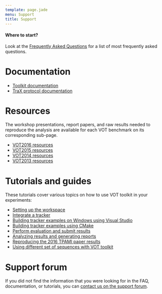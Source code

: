 ```yaml
---
template: page.jade
menu: Support
title: Support
---
```


<div class="alert alert-info" role="alert">
<div class="icon-left"><i class="glyphicon glyphicon-question-sign hugeicon"></i> </div>
<h4>Where to start?</h4>

Look at the [Frequently Asked Questions](faq.html) for a list of most frequently asked questions.
</div>

# Documentation

- [Toolkit documentation](http://box.vicos.si/vot/toolkit/docs/)
- [TraX protocol documentation](http://trax.readthedocs.io/)

# Resources

The workshop presentations, report papers, and raw results needed to reproduce the analysis are available for each VOT benchmark on its corresponding sub-page.

- [VOT2016 resources](/vot2016/results.html)
- [VOT2015 resources](/vot2015/results.html)
- [VOT2014 resources](/vot2014/results.html)
- [VOT2013 resources](/vot2013/results.html)

# Tutorials and guides

These tutorials cover various topics on how to use VOT toolkit in your experiments:

- [Setting up the workspace](workspace.html)
- [Integrate a tracker](integration.html)
- [Building tracker examples on Windows using Visual Studio](visualstudio.html)
- [Building tracker examples using CMake](cmake.html)
- [Perform evaluation and submit results](perfeval.html)
- [Analyzing results and generating reports](analysis.html)
- [Reproducing the 2016 TPAMI paper results](analysis_vot2014.html)
- [Using different set of sequences with VOT toolkit](sequences.html)

# Support forum

If you did not find the information that you were looking for in the FAQ, documentation, or tutorials, you can <a href="https://groups.google.com/forum/?hl=en#!forum/votchallenge-help"> contact us on the support forum</a>.

<iframe id="forum_embed" src="javascript:void(0)" scrolling="no" frameborder="0" height="600">
</iframe>
<script type="text/javascript">
var a = document.getElementById("forum_embed");
var uri = encodeURIComponent(window.location.href);
a.src = "https:" + "//groups.google.com/forum/embed/?place=forum/votchallenge-help\u0026parenturl=" + uri;

function resize_handle() {
	var a = $("#forum_embed");
	a.attr('width', a.parent().width() + 'px');
}
$(window).resize(resize_handle);
resize_handle();
</script>


